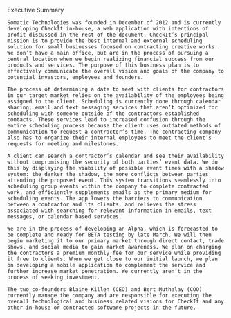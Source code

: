Executive Summary

	Somatic Technologies was founded in December of 2012 and is currently developing CheckIt in-house, a web application with intentions of profit discussed in the rest of the document. CheckIt’s principal mission is to provide the best internal and external scheduling solution for small businesses focused on contracting creative works. We don’t have a main office, but are in the process of pursuing a central location when we begin realizing financial success from our products and services. The purpose of this business plan is to effectively communicate the overall vision and goals of the company to potential investors, employees and founders.

	The process of determining a date to meet with clients for contractors in our target market relies on the availability of the employees being assigned to the client. Scheduling is currently done through calendar sharing, email and text messaging services that aren’t optimized for scheduling with someone outside of the contractors established contacts. These services lead to increased confusion through the entire scheduling process because the client uses outdated methods of communication to request a contractor’s time. The contracting company also has to organize their internal employees to meet the client’s requests for meeting and milestones.  
	
	A client can search a contractor’s calendar and see their availability without compromising the security of both parties’ event data. We do this by displaying the viability of possible event times with a shadow system: the darker the shadow, the more conflicts between parties attending the proposed event. This system transitions seamlessly into scheduling group events within the company to complete contracted work, and efficiently supplements emails as the primary medium for scheduling events. The app lowers the barriers to communication between a contractor and its clients, and relieves the stress associated with searching for relevant information in emails, text messages, or calendar based services.

	We are in the process of developing an Alpha, which is forecasted to be complete and ready for BETA testing by late March. We will then begin marketing it to our primary market through direct contact, trade shows, and social media to gain market awareness. We plan on charging the contractors a premium monthly fee for our service while providing it free to clients. When we get close to our initial launch, we plan on developing a mobile application to complement the service and further increase market penetration. We currently aren’t in the process of seeking investment.

	The two co-founders Blaine Killen (CEO) and Bert Muthalay (COO) currently manage the company and are responsible for executing the overall technological and business related visions for CheckIt and any other in-house or contracted software projects in the future.
